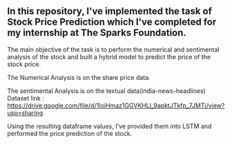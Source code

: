 ## In this repository, I've implemented the task of Stock Price Prediction which I've completed for my internship at The Sparks Foundation.

The main objective of the task is to perform the numerical and sentimental analysis of the stock and built a hybrid model to predict the price of the stock price.

The Numerical Analysis is on the share price data.
 
The sentimental Analysis is on the textual data(india-news-headlines) Dataset link : https://drive.google.com/file/d/1IoiHmaz1GGVKHLl_9apktJTkfp_7JMTi/view?usp=sharing

Using the resulting dataframe values, I've provided them into LSTM and performed the price prediction of the stock.


